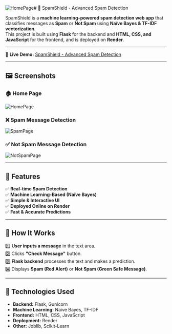 ![HomePage](https://github.com/user-attachments/assets/fde52572-adc1-4abe-98f0-07a946a7f703)# 📌 SpamShield - Advanced Spam Detection  

SpamShield is a **machine learning-powered spam detection web app** that classifies messages as **Spam** or **Not Spam** using **Naïve Bayes & TF-IDF vectorization**.  
This project is built using **Flask** for the backend and **HTML, CSS, and JavaScript** for the frontend, and is deployed on **Render**.

---

🚀 **Live Demo:** [SpamShield - Advanced Spam Detection](https://spamshield-advanced-spam-detection.onrender.com/)  

---

## 🖼️ Screenshots  

### **🏠 Home Page**  
![HomePage](![HomePage](https://github.com/user-attachments/assets/53089b03-d975-4531-a5d9-260f8db1b35f)
)

### **❌ Spam Message Detection**  
![SpamPage](https://github.com/user-attachments/assets/89eb659d-359d-48f6-be7b-81340ea43e3c)  

### **✅ Not Spam Message Detection**  
![NotSpamPage](https://github.com/user-attachments/assets/a5f6ba26-9ca8-4a29-926a-4ff1943ff8b7)  

---

## 📌 Features  
✅ **Real-time Spam Detection**  
✅ **Machine Learning-Based (Naïve Bayes)**  
✅ **Simple & Interactive UI**  
✅ **Deployed Online on Render**  
✅ **Fast & Accurate Predictions**  

---

## 📌 How It Works  
1️⃣ **User inputs a message** in the text area.  
2️⃣ Clicks **"Check Message"** button.  
3️⃣ **Flask backend** processes the text and makes a prediction.  
4️⃣ Displays **Spam (Red Alert)** or **Not Spam (Green Safe Message)**.  

---

## 📌 Technologies Used  
- **Backend:** Flask, Gunicorn  
- **Machine Learning:** Naïve Bayes, TF-IDF  
- **Frontend:** HTML, CSS, JavaScript  
- **Deployment:** Render  
- **Other:** Joblib, Scikit-Learn  
